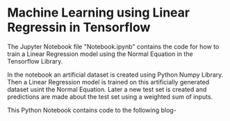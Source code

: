# Machine Learning using Linear Regressin in Tensorflow

The Jupyter Notebook file "Notebook.ipynb" contains the code for how to train a Linear Regression model using the 
Normal Equation in the Tensorflow Library.

In the notebook an artificial dataset is created using Python Numpy Library. 
Then a Linear Regression model is trained on this artificially generated dataset usint the Normal Equation. 
Later a new test set is created and predictions are made about the test set using a weighted sum of inputs.

This Python Notebook contains code to the following blog- 
